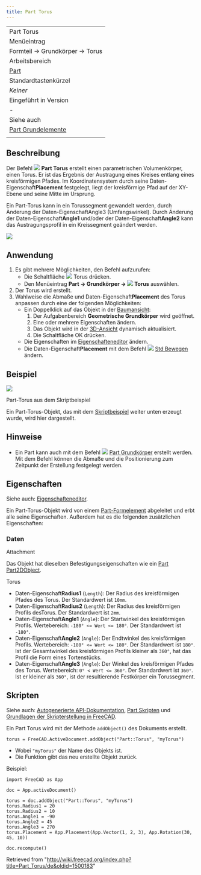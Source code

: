 ```yaml
---
title: Part Torus
---
```


|                                                                |
| -------------------------------------------------------------- |
| Part Torus                                                     |
| Menüeintrag                                                    |
| Formteil → Grundkörper → Torus                                 |
| Arbeitsbereich                                                 |
| [Part](/Part_Workbench/de "Part Workbench/de")                 |
| Standardtastenkürzel                                           |
| _Keiner_                                                       |
| Eingeführt in Version                                          |
| -                                                              |
| Siehe auch                                                     |
| [Part Grundelemente](/Part_Primitives/de "Part Primitives/de") |
|                                                                |

## Beschreibung

Der Befehl ![](/images/Part_Torus.svg) **Part Torus** erstellt einen parametrischen Volumenkörper, einen Torus. Er ist das Ergebnis der Austragung eines Kreises entlang eines kreisförmigen Pfades. Im Koordinatensystem durch seine Daten-Eigenschaft**Placement** festgelegt, liegt der kreisförmige Pfad auf der XY-Ebene und seine Mitte im Ursprung.

Ein Part-Torus kann in ein Torussegment gewandelt werden, durch Änderung der Daten-EigenschaftAngle3 (Umfangswinkel). Durch Änderung der Daten-Eigenschaft**Angle1** und/oder der Daten-Eigenschaft**Angle2** kann das Austragungsprofil in ein Kreissegment geändert werden.

![](/images/Part_Torus_Example.png)

## Anwendung

1. Es gibt mehrere Möglichkeiten, den Befehl aufzurufen:
   - Die Schaltfläche ![](/images/Part_Torus.svg) Torus drücken.
   - Den Menüeintrag **Part → Grundkörper → ![](/images/Part_Torus.svg) Torus** auswählen.
2. Der Torus wird erstellt.
3. Wahlweise die Abmaße und Daten-Eigenschaft**Placement** des Torus anpassen durch eine der folgenden Möglichkeiten:
   - Ein Doppelklick auf das Objekt in der [Baumansicht](/Tree_view/de "Tree view/de"):
     1. Der Aufgabenbereich **Geometrische Grundkörper** wird geöffnet.
     2. Eine oder mehrere Eigenschaften ändern.
     3. Das Objekt wird in der [3D-Ansicht](/3D_view/de "3D view/de") dynamisch aktualisiert.
     4. Die Schaltfläche OK drücken.
   - Die Eigenschaften im [Eigenschafteneditor](/Property_editor/de "Property editor/de") ändern.
   - Die Daten-Eigenschaft**Placement** mit dem Befehl ![](/images/Std_TransformManip.svg) [Std Bewegen](/Std_TransformManip/de "Std TransformManip/de") ändern.

## Beispiel

![](/images/Part_Torus_Scripting_Example.png)

Part-Torus aus dem Skriptbeispiel

Ein Part-Torus-Objekt, das mit dem [Skriptbeispiel](#Skripten) weiter unten erzeugt wurde, wird hier dargestellt.

## Hinweise

- Ein Part kann auch mit dem Befehl ![](/images/Part_Primitives.svg) [Part Grundkörper](/Part_Primitives/de "Part Primitives/de") erstellt werden. Mit dem Befehl können die Abmaße und die Positionierung zum Zeitpunkt der Erstellung festgelegt werden.

## Eigenschaften

Siehe auch: [Eigenschafteneditor](/Property_editor/de "Property editor/de").

Ein Part-Torus-Objekt wird von einem [Part-Formelement](/Part_Feature/de "Part Feature/de") abgeleitet und erbt alle seine Eigenschaften. Außerdem hat es die folgenden zusätzlichen Eigenschaften:

### Daten

Attachment

Das Objekt hat dieselben Befestigungseigenschaften wie ein [Part Part2DObject](/Part_Part2DObject/de#Daten "Part Part2DObject/de").

Torus

- Daten-Eigenschaft**Radius1** (`Length`): Der Radius des kreisförmigen Pfades des Torus. Der Standardwert ist `10mm`.
- Daten-Eigenschaft**Radius2** (`Length`): Der Radius des kreisförmigen Profils desTorus. Der Standardwert ist `2mm`.
- Daten-Eigenschaft**Angle1** (`Angle`): Der Startwinkel des kreisförmigen Profils. Wertebereich: `-180° <= Wert <= 180°`. Der Standardwert ist `-180°`.
- Daten-Eigenschaft**Angle2** (`Angle`): Der Endtwinkel des kreisförmigen Profils. Wertebereich: `-180° <= Wert <= 180°`. Der Standardwert ist `180°`. Ist der Gesamtwinkel des kreisförmigen Profils kleiner als `360°`, hat das Profil die Form eines Tortenstücks.
- Daten-Eigenschaft**Angle3** (`Angle`): Der Winkel des kreisförmigen Pfades des Torus. Wertebereich: `0° < Wert <= 360°`. Der Standardwert ist `360°`. Ist er kleiner als `360°`, ist der resultierende Festkörper ein Torussegment.

## Skripten

Siehe auch: [Autogenerierte API-Dokumentation](https://freecad.github.io/SourceDoc/), [Part Skripten](/Part_scripting/de "Part scripting/de") und [Grundlagen der Skripterstellung in FreeCAD](/FreeCAD_Scripting_Basics/de "FreeCAD Scripting Basics/de").

Ein Part Torus wird mit der Methode `addObject()` des Dokuments erstellt.

```
torus = FreeCAD.ActiveDocument.addObject("Part::Torus", "myTorus")

```

- Wobei `"myTorus"` der Name des Objekts ist.
- Die Funktion gibt das neu erstellte Objekt zurück.

Beispiel:

```
import FreeCAD as App

doc = App.activeDocument()

torus = doc.addObject("Part::Torus", "myTorus")
torus.Radius1 = 20
torus.Radius2 = 10
torus.Angle1 = -90
torus.Angle2 = 45
torus.Angle3 = 270
torus.Placement = App.Placement(App.Vector(1, 2, 3), App.Rotation(30, 45, 10))

doc.recompute()

```

Retrieved from "<http://wiki.freecad.org/index.php?title=Part_Torus/de&oldid=1500183>"
